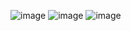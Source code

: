 ![image](https://github.com/niosandd/dom-klassik-site/assets/109283415/2f6fd2b0-831b-4382-82d7-8d578fc3755f)
![image](https://github.com/niosandd/dom-klassik-site/assets/109283415/97ac16dd-e494-4a4c-b2c0-b00ad77239c9)
![image](https://github.com/niosandd/dom-klassik-site/assets/109283415/342456bc-653c-41ac-bab9-e48eaddd1e08)

